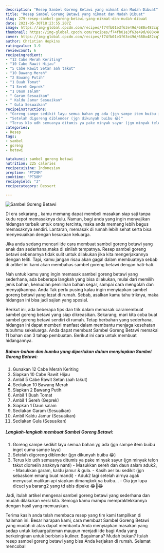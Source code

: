 ```yaml
---
description: "Resep Sambel Goreng Betawi yang nikmat dan Mudah Dibuat"
title: "Resep Sambel Goreng Betawi yang nikmat dan Mudah Dibuat"
slug: 279-resep-sambel-goreng-betawi-yang-nikmat-dan-mudah-dibuat
date: 2021-05-30T18:23:55.207Z
image: https://img-global.cpcdn.com/recipes/f74fb01e3f63e49d/680x482cq70/sambel-goreng-betawi-foto-resep-utama.jpg
thumbnail: https://img-global.cpcdn.com/recipes/f74fb01e3f63e49d/680x482cq70/sambel-goreng-betawi-foto-resep-utama.jpg
cover: https://img-global.cpcdn.com/recipes/f74fb01e3f63e49d/680x482cq70/sambel-goreng-betawi-foto-resep-utama.jpg
author: Christian Hopkins
ratingvalue: 3.9
reviewcount: 6
recipeingredient:
- "12 Cabe Merah Keriting"
- "10 Cabe Rawit Hijau"
- "5 Cabe Rawit Setan aah takut"
- "10 Bawang Merah"
- "2 Bawang Putih"
- "1 Buah Tomat"
- "1 Sereh Geprek"
- "1 Daun salam"
- " Garam Sesuaikan"
- " Kaldu Jamur Sesuaikan"
- " Gula Sesuaikan"
recipeinstructions:
- "Goreng sampe sedikit layu semua bahan yg ada (jgn sampe item buibu inget cuma sampe layu)"
- "Setelah digoreng diblender (jgn dikunyah buibu 😂)"
- "Terus klo udh semuanya ditumis ya pake minyak sayur (jgn minyak telon takut diomelin anaknya nanti)  Masukkan sereh dan daun salam aduk2, Masukkan garam, kaldu jamur &amp; gula. Kasih aer bu sedikit (jgn sebaskom emang buat mandi) Aduk2 lagi setelah airnya agak menyusut matikan api siapkan dimangkok ya buibu... Oia jgn lupa dicuci ya barang2 yang td abis dipake 😂🤣😂"
categories:
- Resep
tags:
- sambel
- goreng
- betawi

katakunci: sambel goreng betawi 
nutrition: 225 calories
recipecuisine: Indonesian
preptime: "PT29M"
cooktime: "PT58M"
recipeyield: "3"
recipecategory: Dessert

---
```



![Sambel Goreng Betawi](https://img-global.cpcdn.com/recipes/f74fb01e3f63e49d/680x482cq70/sambel-goreng-betawi-foto-resep-utama.jpg)

Di era  sekarang , kamu memang dapat membeli masakan siap saji tanpa kudu repot memasaknya dulu. Namun, bagi anda yang ingin menyajikan hidangan terbaik untuk orang tercinta, maka anda memang lebih bagus memasaknya sendiri. Lantaran, memasak di rumah lebih sehat serta bisa menyesuaikan dengan kesukaan keluarga.

Jika anda sedang mencari ide cara membuat sambel goreng betawi yang enak dan sederhana,maka di sinilah tempatnya. Resep sambel goreng betawi  sebenarnya tidak sulit untuk dilakukan jika kita mengerjakannya dengan teliti. Tapi, kamu jangan risau akan gagal dalam membuatnya 
sebab di artikel ini kami akan membahas sambel goreng betawi dengan hati-hati.  



Nah untuk kamu yang ingin memasak sambel goreng betawi yang sederhana, ada beberapa langkah yang bisa dilakukan, mulai dari memilih jenis bahan, kemudian pemilihan bahan segar, sampai cara mengolah dan menyajikannya. Anda Tak perlu pusing kalau ingin menyiapkan sambel goreng betawi yang lezat di rumah. Sebab, asalkan kamu  tahu triknya, maka hidangan ini bisa jadi sajian yang spesial.

Berikut ini, ada beberapa tips dan trik dalam memasak caramembuat sambel goreng betawi yang siap dikreasikan. Sekarang, mari kita coba buat sambel goreng betawi sendiri di rumah. Tetap berbahan yang sederhana, hidangan ini dapat memberi manfaat dalam membantu menjaga kesehatan tubuhmu sekeluarga. Anda dapat membuat Sambel Goreng Betawi memakai 11 bahan dan 3 tahap pembuatan. Berikut ini cara untuk membuat hidangannya.

<!--inarticleads1-->

##### Bahan-bahan dan bumbu yang diperlukan dalam menyiapkan Sambel Goreng Betawi:

1. Gunakan 12 Cabe Merah Keriting
1. Siapkan 10 Cabe Rawit Hijau
1. Ambil 5 Cabe Rawit Setan (aah takut)
1. Sediakan 10 Bawang Merah
1. Siapkan 2 Bawang Putih
1. Ambil 1 Buah Tomat
1. Ambil 1 Sereh (Geprek)
1. Siapkan 1 Daun salam
1. Sediakan  Garam (Sesuaikan)
1. Ambil  Kaldu Jamur (Sesuaikan)
1. Sediakan  Gula (Sesuaikan)




<!--inarticleads2-->

##### Langkah-langkah membuat Sambel Goreng Betawi:

1. Goreng sampe sedikit layu semua bahan yg ada (jgn sampe item buibu inget cuma sampe layu)
1. Setelah digoreng diblender (jgn dikunyah buibu 😂)
1. Terus klo udh semuanya ditumis ya pake minyak sayur (jgn minyak telon takut diomelin anaknya nanti)  - Masukkan sereh dan daun salam aduk2, - Masukkan garam, kaldu jamur &amp; gula. - Kasih aer bu sedikit (jgn sebaskom emang buat mandi) - Aduk2 lagi setelah airnya agak menyusut matikan api siapkan dimangkok ya buibu... - Oia jgn lupa dicuci ya barang2 yang td abis dipake 😂🤣😂




Jadi, itulah artikel mengenai  sambel goreng betawi  yang sederhana dan mudah dilakukan versi kita. Semoga kamu mampu mempraktekkannya dengan hasil yang memuaskan. 

Terima kasih anda telah membaca resep yang tim kami tampilkan di halaman ini. Besar harapan kami, cara membuat  Sambel Goreng Betawi yang mudah di atas dapat membantu Anda menyiapkan masakan yang sedap untuk keluarga/teman maupun menjadi ide bagi Anda yang berkeinginan untuk berbisnis kuliner. Bagaimana? Mudah bukan? Itulah resep sambel goreng betawi yang bisa Anda kerjakan di rumah. Selamat mencoba!

